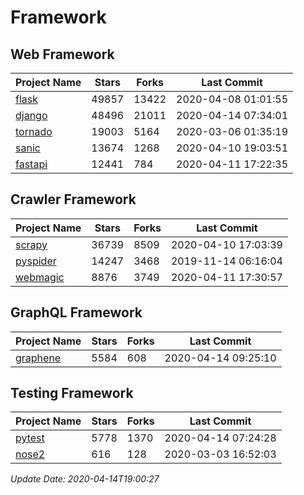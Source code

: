 # Framework

## Web Framework

| Project Name | Stars | Forks | Last Commit |
| ------------ | ----- | ----- | ----------- |
| [flask](https://github.com/pallets/flask) | 49857 | 13422 | 2020-04-08 01:01:55 |
| [django](https://github.com/django/django) | 48496 | 21011 | 2020-04-14 07:34:01 |
| [tornado](https://github.com/tornadoweb/tornado) | 19003 | 5164 | 2020-03-06 01:35:19 |
| [sanic](https://github.com/huge-success/sanic) | 13674 | 1268 | 2020-04-10 19:03:51 |
| [fastapi](https://github.com/tiangolo/fastapi) | 12441 | 784 | 2020-04-11 17:22:35 |

## Crawler Framework

| Project Name | Stars | Forks | Last Commit |
| ------------ | ----- | ----- | ----------- |
| [scrapy](https://github.com/scrapy/scrapy) | 36739 | 8509 | 2020-04-10 17:03:39 |
| [pyspider](https://github.com/binux/pyspider) | 14247 | 3468 | 2019-11-14 06:16:04 |
| [webmagic](https://github.com/code4craft/webmagic) | 8876 | 3749 | 2020-04-11 17:30:57 |

## GraphQL Framework

| Project Name | Stars | Forks | Last Commit |
| ------------ | ----- | ----- | ----------- |
| [graphene](https://github.com/graphql-python/graphene) | 5584 | 608 | 2020-04-14 09:25:10 |

## Testing Framework

| Project Name | Stars | Forks | Last Commit |
| ------------ | ----- | ----- | ----------- |
| [pytest](https://github.com/pytest-dev/pytest) | 5778 | 1370 | 2020-04-14 07:24:28 |
| [nose2](https://github.com/nose-devs/nose2) | 616 | 128 | 2020-03-03 16:52:03 |

*Update Date: 2020-04-14T19:00:27*